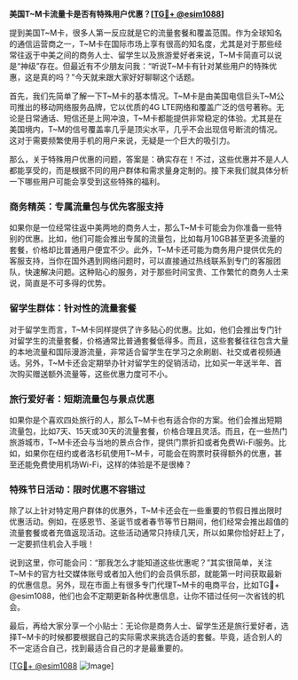 **美国T~M卡流量卡是否有特殊用户优惠？[[TG💪+ @esim1088](https://t.me/s/esim1088)]**

提到美国T~M卡，很多人第一反应就是它的流量套餐和覆盖范围。作为全球知名的通信运营商之一，T~M卡在国际市场上享有很高的知名度，尤其是对于那些经常往返于中美之间的商务人士、留学生以及旅游爱好者来说，T~M卡简直可以说是“神级”存在。但最近有不少朋友问我：“听说T~M卡有针对某些用户的特殊优惠，这是真的吗？”今天就来跟大家好好聊聊这个话题。

首先，我们先简单了解一下T~M卡的基本情况。T~M卡是由美国电信巨头T~M公司推出的移动网络服务品牌，它以优质的4G LTE网络和覆盖广泛的信号著称。无论是日常通话、短信还是上网冲浪，T~M卡都能提供非常稳定的体验。尤其是在美国境内，T~M的信号覆盖率几乎是顶尖水平，几乎不会出现信号断流的情况。这对于需要频繁使用手机的用户来说，无疑是一个巨大的吸引力。

那么，关于特殊用户优惠的问题，答案是：确实存在！不过，这些优惠并不是人人都能享受的，而是根据不同的用户群体和需求量身定制的。接下来我们就具体分析一下哪些用户可能会享受到这些特殊的福利。

### 商务精英：专属流量包与优先客服支持

如果你是一位经常往返中美两地的商务人士，那么T~M卡可能会为你准备一些特别的优惠。比如，他们可能会推出专属的流量包，比如每月10GB甚至更多流量的套餐，价格却比普通用户便宜不少。此外，T~M卡还可能为商务用户提供优先的客服支持，当你在国外遇到网络问题时，可以直接通过热线联系到专门的客服团队，快速解决问题。这种贴心的服务，对于那些时间宝贵、工作繁忙的商务人士来说，简直是不可多得的优势。

### 留学生群体：针对性的流量套餐

对于留学生而言，T~M卡同样提供了许多贴心的优惠。比如，他们会推出专门针对留学生的流量套餐，价格通常比普通套餐低得多。而且，这些套餐往往包含大量的本地流量和国际漫游流量，非常适合留学生在学习之余刷剧、社交或者视频通话。另外，T~M卡还会定期举办针对留学生的促销活动，比如买一年送半年、首次购买赠送额外流量等，这些优惠力度可不小。

### 旅行爱好者：短期流量包与景点优惠

如果你是个喜欢四处旅行的人，那么T~M卡也有适合你的方案。他们会推出短期流量包，比如7天、15天或30天的流量套餐，价格合理且灵活。而且，在一些热门旅游城市，T~M卡还会与当地的景点合作，提供门票折扣或者免费Wi-Fi服务。比如，如果你在纽约或者洛杉矶使用T~M卡，可能会在购票时获得额外的优惠，甚至还能免费使用机场Wi-Fi，这样的体验是不是很棒？

### 特殊节日活动：限时优惠不容错过

除了以上针对特定用户群体的优惠外，T~M卡还会在一些重要的节假日推出限时优惠活动。例如，在感恩节、圣诞节或者春节等节日期间，他们经常会推出超值的流量套餐或者充值返现活动。这些活动通常只持续几天，所以如果你恰好赶上了，一定要抓住机会入手哦！

说到这里，你可能会问：“那我怎么才能知道这些优惠呢？”其实很简单，关注T~M卡的官方社交媒体账号或者加入他们的会员俱乐部，就能第一时间获取最新的优惠信息。另外，现在市面上有很多专门代理T~M卡的电商平台，比如TG💪+ @esim1088，他们也会不定期更新各种优惠信息，让你不错过任何一次省钱的机会。

最后，再给大家分享一个小贴士：无论你是商务人士、留学生还是旅行爱好者，选择T~M卡的时候都要根据自己的实际需求来挑选合适的套餐。毕竟，适合别人的不一定适合自己，找到最适合自己的才是最重要的。

[[TG💪+ @esim1088](https://t.me/s/esim1088) ![Image](https://i.postimg.cc/4NQfJmqS/Snipaste-2025-05-13-00-14-12.png)]